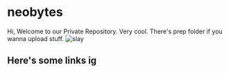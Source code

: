 # neobytes
Hi, Welcome to our Private Repository. Very cool.
There's prep folder if you wanna upload stuff.
<picture>
  <img alt="slay" src="https://imgur.com/a/ziRwvVL">
</picture>
## Here's some links ig

